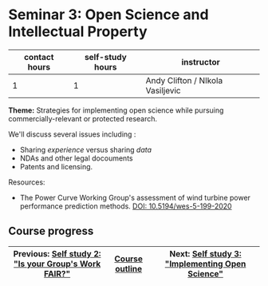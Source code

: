 # Seminar 3: Open Science and Intellectual Property

| contact hours | self-study hours | instructor |
|---|---|---|
| 1 | 1 | Andy Clifton / NIkola Vasiljevic |

**Theme:** Strategies for implementing open science while pursuing commercially-relevant or protected research.

We'll discuss several issues including :
- Sharing _experience_ versus sharing _data_
- NDAs and other legal docouments
- Patents and licensing.

Resources:
- The Power Curve Working Group's assessment of wind turbine power performance prediction methods. [DOI: 10.5194/wes-5-199-2020
](https://doi.org/10.5194/wes-5-199-2020)

## Course progress
| Previous: [Self study 2: "Is your Group's Work FAIR?"](selfstudy2.md) | [Course outline](OpenScienceTrainingCourse#course-outline) | Next: [Self study 3: "Implementing Open Science"](selfstudy3.md) |
| -- | -- | -- |
